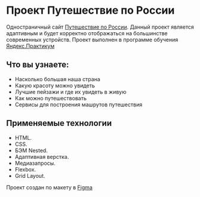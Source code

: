 # Проект Путешествие по России

Одностраничный сайт [Путешествие по России](https://storytold41.github.io/russian-travel/index.html).
Данный проект является адаптивным и будет корректно отображаться на большинстве современных устройств.
Проект выполнен в программе обучения [Яндекс.Практикум](https://practicum.yandex.ru)

## Что вы узнаете:
* Насколько большая наша страна
* Какую красоту можно увидеть
* Лучшие пейзажи и где их увидеть в живую
* Как можно путешествовать
* Сервисы для построения машрутов путешествия

## Применяемые технологии
* HTML.
* CSS.
* БЭМ Nested.
* Адаптивная верстка.
* Медиазапросы.
* Flexbox.
* Grid Layout.

Проект создан по макету в [Figma](https://www.figma.com/file/5S2WSbEFL6awjVWJ0NWL8Q/Sprint-3_-Russia-_-desktop-%2B-mobile?node-id=28503%3A0)
